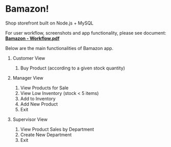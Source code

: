 # Bamazon!
Shop storefront built on Node.js + MySQL

For user workflow, screenshots and app functionality, please see document:  [**Bamazon - Workflow.pdf**](https://github.com/b4ruch/bamazon/blob/master/Bamazon%20-%20Workflow.pdf)

Below are the main functionalities of Bamazon app.

1. Customer View
   1. Buy Product (according to a given stock quantity)
  
2. Manager View
   1. View Products for Sale
   2. View Low Inventory (stock < 5 items)
   3. Add to Inventory
   4. Add New Product
   5. Exit
  
3. Supervisor View
   1. View Product Sales by Department
   2. Create New Department
   3. Exit
  

